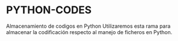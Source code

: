 # PYTHON-CODES
Almacenamiento de codigos en Python
Utilizaremos esta rama para almacenar la codificación respecto al manejo de ficheros en Python.
